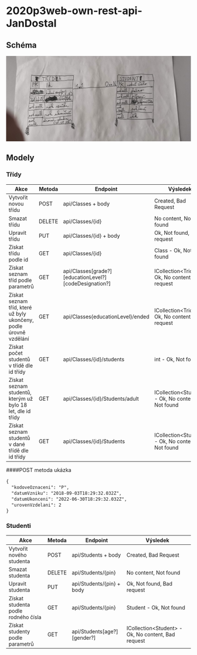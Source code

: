 # 2020p3web-own-rest-api-JanDostal
## Schéma
![Konceptuální model](/IMG_20210622_144920.jpg)
## Modely
### Třídy
Akce | Metoda | Endpoint | Výsledek
---- | ------ | -------- | --------
Vytvořit novou třídu | POST | api/Classes + body | Created, Bad Request
Smazat třídu | DELETE | api/Classes/{id} | No content, Not found
Upravit třídu | PUT | api/Classes/{id} + body | Ok, Not found, Bad request
Získat třídu podle id | GET | api/Classes/{id} | Class - Ok, Not found
Získat seznam tříd podle parametrů | GET | api/Classes[grade?][educationLevel?][codeDesignation?] | ICollection\<Trida\> - Ok, No content, Bad request
Získat seznam tříd, které už byly ukončeny, podle úrovně vzdělání | GET | api/Classes{educationLevel}/ended | ICollection\<Trida\> - Ok, No content, Bad request
Získat počet studentů v třídě dle id třídy | GET | api/Classes/{id}/students | int - Ok, Not found
Získat seznam studentů, kterým už bylo 18 let, dle id třídy | GET | api/Classes/{id}/Students/adult | ICollection\<Student\> - Ok, No content, Not found
Získat seznam studentů v dané třídě dle id třídy | GET | api/Classes/{id}/Students | ICollection\<Student\> - Ok, No content, Not found

####POST metoda ukázka
```
{
  "kodoveOznaceni": "P",
  "datumVzniku": "2018-09-03T18:29:32.032Z",
  "datumUkonceni": "2022-06-30T18:29:32.032Z",
  "urovenVzdelani": 2
}
```

### Studenti
Akce | Metoda | Endpoint | Výsledek
---- | ------ | -------- | --------
Vytvořit nového studenta | POST | api/Students + body | Created, Bad Request
Smazat studenta | DELETE | api/Students/{pin} | No content, Not found
Upravit studenta | PUT | api/Students/{pin} + body | Ok, Not found, Bad request
Získat studenta podle rodného čísla | GET | api/Students/{pin} | Student - Ok, Not found
Získat studenty podle parametrů | GET | api/Students[age?][gender?] | ICollection\<Student\> - Ok, No content, Bad request
